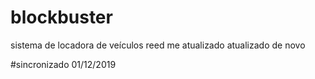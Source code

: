 # blockbuster
sistema de locadora de veículos
reed me atualizado
atualizado de novo

#sincronizado 01/12/2019
